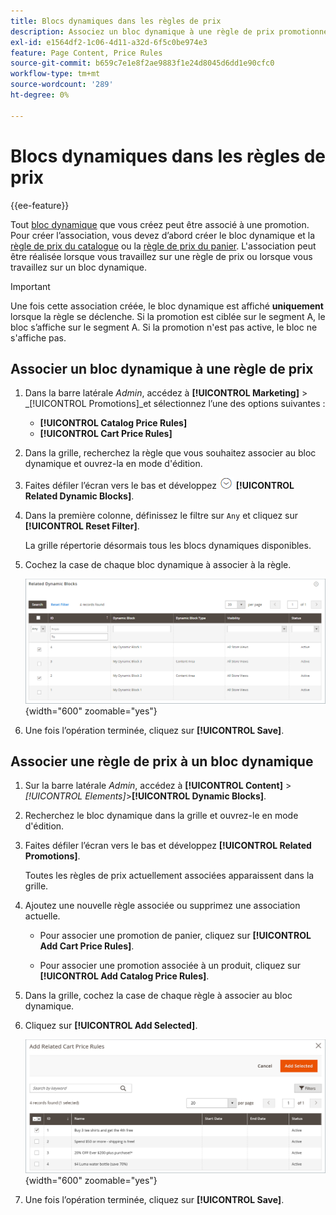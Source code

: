 ```yaml
---
title: Blocs dynamiques dans les règles de prix
description: Associez un bloc dynamique à une règle de prix promotionnel.
exl-id: e1564df2-1c06-4d11-a32d-6f5c0be974e3
feature: Page Content, Price Rules
source-git-commit: b659c7e1e8f2ae9883f1e24d8045d6dd1e90cfc0
workflow-type: tm+mt
source-wordcount: '289'
ht-degree: 0%

---
```


# Blocs dynamiques dans les règles de prix

{{ee-feature}}

Tout [bloc dynamique](dynamic-blocks.md) que vous créez peut être associé à une promotion. Pour créer l’association, vous devez d’abord créer le bloc dynamique et la [règle de prix du catalogue](../merchandising-promotions/price-rules-catalog.md) ou la [règle de prix du panier](../merchandising-promotions/price-rules-cart.md). L&#39;association peut être réalisée lorsque vous travaillez sur une règle de prix ou lorsque vous travaillez sur un bloc dynamique.

>[!IMPORTANT]
>
>Une fois cette association créée, le bloc dynamique est affiché **uniquement** lorsque la règle se déclenche. Si la promotion est ciblée sur le segment A, le bloc s’affiche sur le segment A. Si la promotion n&#39;est pas active, le bloc ne s&#39;affiche pas.

## Associer un bloc dynamique à une règle de prix

1. Dans la barre latérale _Admin_, accédez à **[!UICONTROL Marketing]** > _[!UICONTROL Promotions]_et sélectionnez l’une des options suivantes :

   - **[!UICONTROL Catalog Price Rules]**
   - **[!UICONTROL Cart Price Rules]**

1. Dans la grille, recherchez la règle que vous souhaitez associer au bloc dynamique et ouvrez-la en mode d&#39;édition.

1. Faites défiler l’écran vers le bas et développez ![Sélecteur d’extension](../assets/icon-display-expand.png) **[!UICONTROL Related Dynamic Blocks]**.

1. Dans la première colonne, définissez le filtre sur `Any` et cliquez sur **[!UICONTROL Reset Filter]**.

   La grille répertorie désormais tous les blocs dynamiques disponibles.

1. Cochez la case de chaque bloc dynamique à associer à la règle.

   ![Ajout de blocs dynamiques sélectionnés](./assets/price-rule-cart-related-dynamic-blocks-any.png){width="600" zoomable="yes"}

1. Une fois l’opération terminée, cliquez sur **[!UICONTROL Save]**.

## Associer une règle de prix à un bloc dynamique

1. Sur la barre latérale _Admin_, accédez à **[!UICONTROL Content]** > _[!UICONTROL Elements]_>**[!UICONTROL Dynamic Blocks]**.

1. Recherchez le bloc dynamique dans la grille et ouvrez-le en mode d&#39;édition.

1. Faites défiler l’écran vers le bas et développez **[!UICONTROL Related Promotions]**.

   Toutes les règles de prix actuellement associées apparaissent dans la grille.

1. Ajoutez une nouvelle règle associée ou supprimez une association actuelle.

   - Pour associer une promotion de panier, cliquez sur **[!UICONTROL Add Cart Price Rules]**.

   - Pour associer une promotion associée à un produit, cliquez sur **[!UICONTROL Add Catalog Price Rules]**.

1. Dans la grille, cochez la case de chaque règle à associer au bloc dynamique.

1. Cliquez sur **[!UICONTROL Add Selected]**.

   ![Ajout de règles de prix sélectionnées à un bloc dynamique](./assets/pb-dynamic-block-add-related-cart-price-rules.png){width="600" zoomable="yes"}

1. Une fois l’opération terminée, cliquez sur **[!UICONTROL Save]**.
